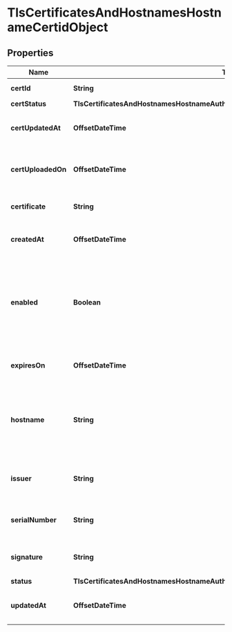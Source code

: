 

# TlsCertificatesAndHostnamesHostnameCertidObject


## Properties

| Name | Type | Description | Notes |
|------------ | ------------- | ------------- | -------------|
|**certId** | **String** | Identifier |  [optional] [readonly] |
|**certStatus** | **TlsCertificatesAndHostnamesHostnameAuthenticatedOriginPullComponentsSchemasStatus** |  |  [optional] |
|**certUpdatedAt** | **OffsetDateTime** | The time when the certificate was updated. |  [optional] [readonly] |
|**certUploadedOn** | **OffsetDateTime** | The time when the certificate was uploaded. |  [optional] |
|**certificate** | **String** | The hostname certificate. |  [optional] |
|**createdAt** | **OffsetDateTime** | The time when the certificate was created. |  [optional] [readonly] |
|**enabled** | **Boolean** | Indicates whether hostname-level authenticated origin pulls is enabled. A null value voids the association. |  [optional] |
|**expiresOn** | **OffsetDateTime** | The date when the certificate expires. |  [optional] [readonly] |
|**hostname** | **String** | The hostname on the origin for which the client certificate uploaded will be used. |  [optional] |
|**issuer** | **String** | The certificate authority that issued the certificate. |  [optional] [readonly] |
|**serialNumber** | **String** | The serial number on the uploaded certificate. |  [optional] |
|**signature** | **String** | The type of hash used for the certificate. |  [optional] [readonly] |
|**status** | **TlsCertificatesAndHostnamesHostnameAuthenticatedOriginPullComponentsSchemasStatus** |  |  [optional] |
|**updatedAt** | **OffsetDateTime** | The time when the certificate was updated. |  [optional] [readonly] |



